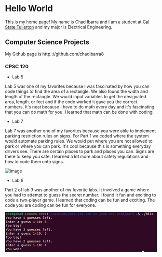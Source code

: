 # Hello World
This is my home page! My name is Chad Ibarra and I am a student at [Cal State Fullerton](http:://www.fullerton.edu/) and my major is Electrical Engineering.

## Computer Science Projects
My Github page is http:://github.com/chadibarra8
### CPSC 120
* Lab 5

Lab 5 was one of my favorites because I was fascinated by how you can code things to find the area of a rectangle. We also found the width and length of the rectangle. We would input variables to get the designated area, length, or feet and if the code worked it gave you the correct numbers. It's neat because I have to do math every day and it's fascinating that you can do math for you. I learned that math can be done with coding.

* Lab 7 

Lab 7 was another one of my favorites because you were able to implement parking restriction rules on signs. For Part 1 we coded where the system would automate parking rules. We would put where you are not allowed to park or where you can park. It's cool because this is something everyday drivers see. There are certain places to park and places you can. Signs are there to keep you safe. I learned a lot more about safety regulations and how to code them onto signs.

![image](images/math.png)

* Lab 9

Part 2 of lab 9 was another of my favorite labs. It involved a game where you had to attempt to guess the secret number. I found it fun and exciting to code a two-player game. I learned that coding can be fun and exciting. The code you are coding can be fun for everyone.

![image](images/hilo.png)